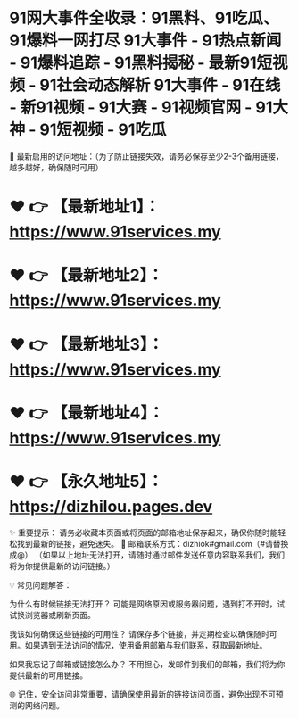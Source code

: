 # 91网大事件全收录：91黑料、91吃瓜、91爆料一网打尽 91大事件 - 91热点新闻 - 91爆料追踪 - 91黑料揭秘 - 最新91短视频 - 91社会动态解析 91大事件 - 91在线 - 新91视频 - 91大赛 - 91视频官网 - 91大神 - 91短视频 - 91吃瓜

🌟 最新启用的访问地址：（为了防止链接失效，请务必保存至少2-3个备用链接，越多越好，确保随时可用）

# ❤️ 👉 【最新地址1】： https://www.91services.my

# ❤️ 👉 【最新地址2】： https://www.91services.my

# ❤️ 👉 【最新地址3】： https://www.91services.my

# ❤️ 👉 【最新地址4】： https://www.91services.my

# ❤️ 👉 【永久地址5】：https://dizhilou.pages.dev

✨ 重要提示： 请务必收藏本页面或将页面的邮箱地址保存起来，确保你随时能轻松找到最新的链接，避免迷失。
📧 邮箱联系方式：dizhiok#gmail.com（#请替换成@）
（如果以上地址无法打开，请随时通过邮件发送任意内容联系我们，我们将为你提供最新的访问链接。）

💡 常见问题解答：

为什么有时候链接无法打开？
可能是网络原因或服务器问题，遇到打不开时，试试换浏览器或刷新页面。

我该如何确保这些链接的可用性？
请保存多个链接，并定期检查以确保随时可用。如果遇到无法访问的情况，使用备用邮箱与我们联系，获取最新地址。

如果我忘记了邮箱或链接怎么办？
不用担心，发邮件到我们的邮箱，我们将为你提供最新的可用链接。

🌐 记住，安全访问非常重要，请确保使用最新的链接访问页面，避免出现不可预测的网络问题。
